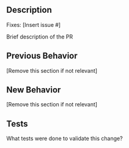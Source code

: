 ## Description

Fixes: [Insert issue #]

Brief description of the PR

## Previous Behavior
[Remove this section if not relevant]

## New Behavior
[Remove this section if not relevant]

## Tests
What tests were done to validate this change?

